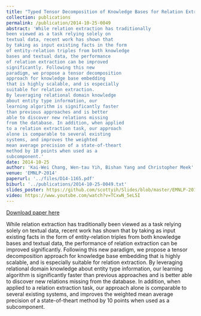 ```yaml
---
title: "Typed Tensor Decomposition of Knowledge Bases for Relation Extraction"
collection: publications
permalink: /publication/2014-10-25-0049
abstract: 'While relation extraction has traditionally
been viewed as a task relying solely on
textual data, recent work has shown that
by taking as input existing facts in the form
of entity-relation triples from both knowledge
bases and textual data, the performance
of relation extraction can be improved
significantly. Following this new
paradigm, we propose a tensor decomposition
approach for knowledge base embedding
that is highly scalable, and is especially
suitable for relation extraction.
By leveraging relational domain knowledge
about entity type information, our
learning algorithm is significantly faster
than previous approaches and is better
able to discover new relations missing
from the database. In addition, when applied
to a relation extraction task, our approach
alone is comparable to several existing
systems, and improves the weighted
mean average precision of a state-of-theart
method by 10 points when used as a
subcomponent.'
date: 2014-10-25
author: 'Kai-Wei Chang, Wen-tau Yih, Bishan Yang and Christopher Meek'
venue: 'EMNLP-2014'
paperurl: '../files/D14-1165.pdf'
biburl: '../publications/2014-10-25-0049.txt'
slides_poster: https://github.com/scottyih/Slides/blob/master/EMNLP-2014-TRESCAL%20Final_Deck.pptx
video: https://www.youtube.com/watch?v=TCxwN_5eL5I
---
```


<a href='../files/D14-1165.pdf'>Download paper here</a>

While relation extraction has traditionally
been viewed as a task relying solely on
textual data, recent work has shown that
by taking as input existing facts in the form
of entity-relation triples from both knowledge
bases and textual data, the performance
of relation extraction can be improved
significantly. Following this new
paradigm, we propose a tensor decomposition
approach for knowledge base embedding
that is highly scalable, and is especially
suitable for relation extraction.
By leveraging relational domain knowledge
about entity type information, our
learning algorithm is significantly faster
than previous approaches and is better
able to discover new relations missing
from the database. In addition, when applied
to a relation extraction task, our approach
alone is comparable to several existing
systems, and improves the weighted
mean average precision of a state-of-theart
method by 10 points when used as a
subcomponent.

